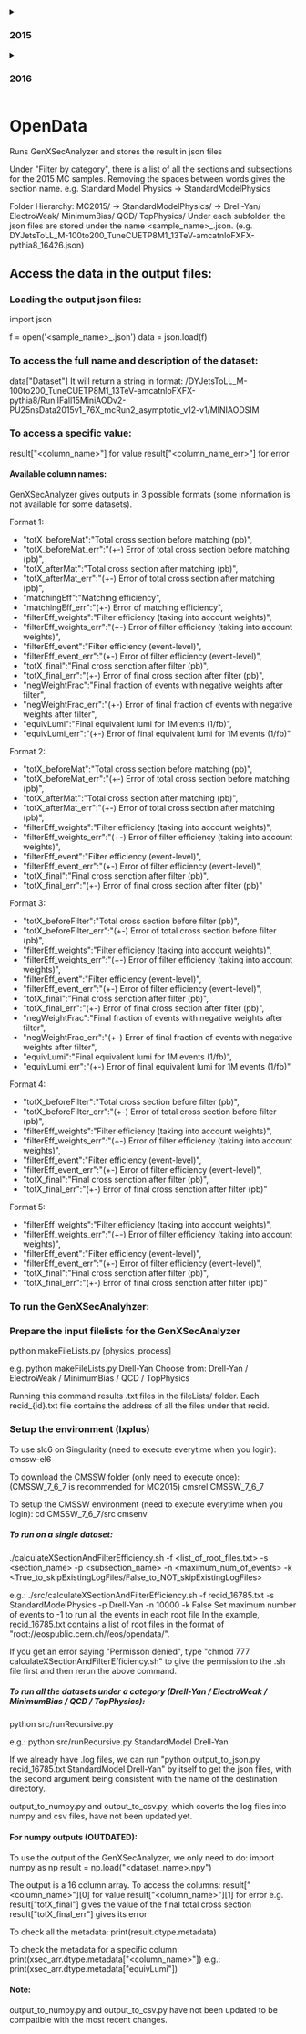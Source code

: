 <details>
<summary><h3>2015</h3></summary>
Location of the json files: /eos/user/s/sxiaohe/OpenData/MC2015/<Section>/<Subsection>/

(e.g. /eos/user/s/sxiaohe/OpenData/MC2015/StandardModelPhysics/Drell-Yan for all Standard Model Drell-Yan samples)
  
The Section and Susection names can be found on Open Data Portal http://opendata.cern.ch/search?page=1&size=20&experiment=CMS&subtype=Simulated&type=Dataset&year=2015

Finished Section: StandardModelPhysics (Drell-Yan, ElectroWeak, QCD, TopPhysics, MinimumBias)
Section in progress: HiggsPhysics

</details>

<details>
<summary><h3>2016</h3></summary>
Location of the json files: /eos/user/s/sxiaohe/OpenData/MC2016/<Section>/<Subsection>/
  
</details>

# OpenData
Runs GenXSecAnalyzer and stores the result in json files




Under "Filter by category", there is a list of all the sections and subsections for the 2015 MC samples.
Removing the spaces between words gives the section name. e.g. Standard Model Physics -> StandardModelPhysics

Folder Hierarchy:
MC2015/ -> StandardModelPhysics/ -> Drell-Yan/
                                    ElectroWeak/
                                    MinimumBias/
                                    QCD/
                                    TopPhysics/
Under each subfolder, the json files are stored under the name <sample_name>_<recid>.json. (e.g. DYJetsToLL_M-100to200_TuneCUETP8M1_13TeV-amcatnloFXFX-pythia8_16426.json)

## Access the data in the output files:
### Loading the output json files:
import json

f = open('<sample_name>_<recid>.json')
data = json.load(f)

### To access the full name and description of the dataset:
data["Dataset"]
It will return a string in format:
/DYJetsToLL_M-100to200_TuneCUETP8M1_13TeV-amcatnloFXFX-pythia8/RunIIFall15MiniAODv2-PU25nsData2015v1_76X_mcRun2_asymptotic_v12-v1/MINIAODSIM

### To access a specific value:
result["<column_name>"] for value
result["<column_name_err>"] for error

#### Available column names:
GenXSecAnalyzer gives outputs in 3 possible formats (some information is not available for some datasets).

Format 1:
- "totX_beforeMat":"Total cross section before matching (pb)",
- "totX_beforeMat_err":"(+-) Error of total cross section before matching (pb)",
- "totX_afterMat":"Total cross section after matching (pb)",
- "totX_afterMat_err":"(+-) Error of total cross section after matching (pb)",
- "matchingEff":"Matching efficiency",
- "matchingEff_err":"(+-) Error of matching efficiency",
- "filterEff_weights":"Filter efficiency (taking into account weights)",
- "filterEff_weights_err":"(+-) Error of filter efficiency (taking into account weights)",
- "filterEff_event":"Filter efficiency (event-level)",
- "filterEff_event_err":"(+-) Error of filter efficiency (event-level)",
- "totX_final":"Final cross senction after filter (pb)",
- "totX_final_err":"(+-) Error of final cross section after filter (pb)",
- "negWeightFrac":"Final fraction of events with negative weights after filter",
- "negWeightFrac_err":"(+-) Error of final fraction of events with negative weights after filter",
- "equivLumi":"Final equivalent lumi for 1M events (1/fb)",
- "equivLumi_err":"(+-) Error of final equivalent lumi for 1M events (1/fb)"

Format 2:
- "totX_beforeMat":"Total cross section before matching (pb)",
- "totX_beforeMat_err":"(+-) Error of total cross section before matching (pb)",
- "totX_afterMat":"Total cross section after matching (pb)",
- "totX_afterMat_err":"(+-) Error of total cross section after matching (pb)",
- "filterEff_weights":"Filter efficiency (taking into account weights)",
- "filterEff_weights_err":"(+-) Error of filter efficiency (taking into account weights)",
- "filterEff_event":"Filter efficiency (event-level)",
- "filterEff_event_err":"(+-) Error of filter efficiency (event-level)",
- "totX_final":"Final cross senction after filter (pb)",
- "totX_final_err":"(+-) Error of final cross section after filter (pb)"

Format 3:
- "totX_beforeFilter":"Total cross section before filter (pb)",
- "totX_beforeFilter_err":"(+-) Error of total cross section before filter (pb)",
- "filterEff_weights":"Filter efficiency (taking into account weights)",
- "filterEff_weights_err":"(+-) Error of filter efficiency (taking into account weights)",
- "filterEff_event":"Filter efficiency (event-level)",
- "filterEff_event_err":"(+-) Error of filter efficiency (event-level)",
- "totX_final":"Final cross senction after filter (pb)",
- "totX_final_err":"(+-) Error of final cross section after filter (pb)",
- "negWeightFrac":"Final fraction of events with negative weights after filter",
- "negWeightFrac_err":"(+-) Error of final fraction of events with negative weights after filter",
- "equivLumi":"Final equivalent lumi for 1M events (1/fb)",
- "equivLumi_err":"(+-) Error of final equivalent lumi for 1M events (1/fb)"

Format 4:
- "totX_beforeFilter":"Total cross section before filter (pb)",
- "totX_beforeFilter_err":"(+-) Error of total cross section before filter (pb)",
- "filterEff_weights":"Filter efficiency (taking into account weights)",
- "filterEff_weights_err":"(+-) Error of filter efficiency (taking into account weights)",
- "filterEff_event":"Filter efficiency (event-level)",
- "filterEff_event_err":"(+-) Error of filter efficiency (event-level)",
- "totX_final":"Final cross senction after filter (pb)",
- "totX_final_err":"(+-) Error of final cross senction after filter (pb)"

Format 5:
- "filterEff_weights":"Filter efficiency (taking into account weights)",
- "filterEff_weights_err":"(+-) Error of filter efficiency (taking into account weights)",
- "filterEff_event":"Filter efficiency (event-level)",
- "filterEff_event_err":"(+-) Error of filter efficiency (event-level)",
- "totX_final":"Final cross senction after filter (pb)",
- "totX_final_err":"(+-) Error of final cross senction after filter (pb)"

### To run the GenXSecAnalyhzer:
### Prepare the input filelists for the GenXSecAnalyzer
python makeFileLists.py [physics_process]

e.g. python makeFileLists.py Drell-Yan
Choose from: Drell-Yan / ElectroWeak / MinimumBias / QCD / TopPhysics

Running this command results .txt files in the fileLists/ folder. Each recid_{id}.txt file contains the address of all the files under that recid.

### Setup the environment (lxplus)
To use slc6 on Singularity (need to execute everytime when you login):
cmssw-el6

To download the CMSSW folder (only need to execute once): (CMSSW_7_6_7 is recommended for MC2015)
cmsrel CMSSW_7_6_7

To setup the CMSSW environment (need to execute everytime when you login):
cd CMSSW_7_6_7/src
cmsenv

##### To run on a single dataset:
./calculateXSectionAndFilterEfficiency.sh -f <list_of_root_files.txt> -s <section_name> -p <subsection_name> -n <maximum_num_of_events> -k <True_to_skipExistingLogFiles/False_to_NOT_skipExistingLogFiles>

e.g.: ./src/calculateXSectionAndFilterEfficiency.sh -f recid_16785.txt -s StandardModelPhysics -p Drell-Yan -n 10000 -k False
Set maximum number of events to -1 to run all the events in each root file
In the example, recid_16785.txt contains a list of root files in the format of "root://eospublic.cern.ch//eos/opendata/".

If you get an error saying "Permisson denied", type "chmod 777 calculateXSectionAndFilterEfficiency.sh" to give the permission to the .sh file first and then rerun the above command.

##### To run all the datasets under a category (Drell-Yan / ElectroWeak / MinimumBias / QCD / TopPhysics):
python src/runRecursive.py <Section> <Subsection>

e.g.: python src/runRecursive.py StandardModel Drell-Yan

If we already have .log files, we can run "python output_to_json.py recid_16785.txt StandardModel Drell-Yan" by itself to get the json files, with the second argument being consistent with the name of the destination directory.

output_to_numpy.py and output_to_csv.py, which coverts the log files into numpy and csv files, have not been updated yet.

#### For numpy outputs (OUTDATED):
To use the output of the GenXSecAnalyzer, we only need to do:
import numpy as np
result = np.load("<dataset_name>.npy")

The output is a 16 column array.
To access the columns:
result["<column_name>"][0] for value
result["<column_name>"][1] for error
e.g. result["totX_final"] gives the value of the final total cross section
     result["totX_final_err"] gives its error

To check all the metadata:
print(result.dtype.metadata)

To check the metadata for a specific column:
print(xsec_arr.dtype.metadata["<column_name>"])
e.g.: print(xsec_arr.dtype.metadata["equivLumi"])

#### Note:
output_to_numpy.py and output_to_csv.py have not been updated to be compatible with the most recent changes.
